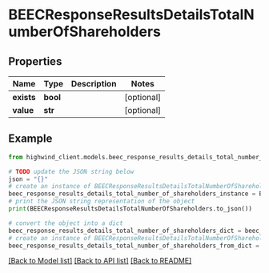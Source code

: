 # BEECResponseResultsDetailsTotalNumberOfShareholders


## Properties

Name | Type | Description | Notes
------------ | ------------- | ------------- | -------------
**exists** | **bool** |  | [optional] 
**value** | **str** |  | [optional] 

## Example

```python
from highwind_client.models.beec_response_results_details_total_number_of_shareholders import BEECResponseResultsDetailsTotalNumberOfShareholders

# TODO update the JSON string below
json = "{}"
# create an instance of BEECResponseResultsDetailsTotalNumberOfShareholders from a JSON string
beec_response_results_details_total_number_of_shareholders_instance = BEECResponseResultsDetailsTotalNumberOfShareholders.from_json(json)
# print the JSON string representation of the object
print(BEECResponseResultsDetailsTotalNumberOfShareholders.to_json())

# convert the object into a dict
beec_response_results_details_total_number_of_shareholders_dict = beec_response_results_details_total_number_of_shareholders_instance.to_dict()
# create an instance of BEECResponseResultsDetailsTotalNumberOfShareholders from a dict
beec_response_results_details_total_number_of_shareholders_from_dict = BEECResponseResultsDetailsTotalNumberOfShareholders.from_dict(beec_response_results_details_total_number_of_shareholders_dict)
```
[[Back to Model list]](../README.md#documentation-for-models) [[Back to API list]](../README.md#documentation-for-api-endpoints) [[Back to README]](../README.md)


